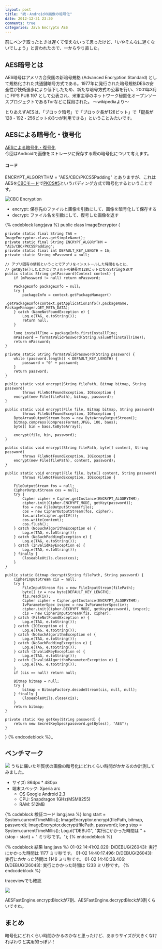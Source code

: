 ```yaml
---
layout: post
title: "続・Androidの画像の暗号化"
date: 2012-12-31 23:30
comments: true
categories: Java Encrypto AES
---
```


前にベンチ取ったときは遅くて使えないって思ったけど、「いやそんなに遅くないでしょう」と言われたので、一からやり直した。

## AES暗号とは

AES暗号はアメリカ合衆国の新暗号規格 (Advanced Encryption Standard) として規格化された共通鍵暗号方式である。1977年に発行された暗号規格DESの安全性が技術進歩により低下したため、新たな暗号方式の公募を行い、2001年3月に FIPS PUB 197 として公表され、米軍主導のネットワーク秘匿化オープンソースプロジェクトであるTorなどに採用された。 〜wikipediaより〜  

とりあえずAESは、「ブロック暗号」で「ブロック長が128ビット」で「鍵長が128・192・256ビットの3つが利用できる」ということみたいです。

## AESによる暗号化・復号化

[AESによる暗号化・復号化](http://www.ne.jp/asahi/hishidama/home/tech/java/aes.html)  
今回はAndroidで画像をストレージに保存する際の暗号化について考えます。

#### コード

ENCRYPT_ALGORYTHM = "AES/CBC/PKCS5Padding"
とありますが、これはAESを[CBCモード](http://www.triplefalcon.com/Lexicon/Encryption-Block-Mode-1.htm)で[PKCS#5](http://pentan.info/doc/block_cipher.html#anc_padding)というパディング方式で暗号化するということです。

![CBC Encryption](http://upload.wikimedia.org/wikipedia/commons/d/d3/Cbc_encryption.png)

- encrypt: 保存先のファイルと画像を引数にして、画像を暗号化して保存する
- decrypt: ファイル名を引数にして、復号した画像を返す

{% codeblock lang:java %}
public class ImageEncryptor {

    private static final String TAG = ImageEncryptor.class.getSimpleName();
    private static final String ENCRYPT_ALGORYTHM = "AES/CBC/PKCS5Padding";
    private static final int DEFAULT_KEY_LENGTH = 16;
    private static String mPassword = null;

    // アプリ固有の情報ということでアプリをインストールした時間をもとに、
    // getByte()したときにデフォルトの鍵長の128ビットになるStringを返す
    public static String getPassword(Context context) {
        if (mPassword != null) return mPassword;

        PackageInfo packageInfo = null;
        try {
            packageInfo = context.getPackageManager()
                    .getPackageInfo(context.getApplicationInfo().packageName, PackageManager.GET_META_DATA);
        } catch (NameNotFoundException e) {
            Log.e(TAG, e.toString());
            return null;
        }

        long installTime = packageInfo.firstInstallTime;
        mPassword = formatValidPassword(String.valueOf(installTime));
        return mPassword;
    }

    private static String formatValidPassword(String password) {
        while (password.length() < DEFAULT_KEY_LENGTH) {
            password = "0" + password;
        }
        return password;
    }

    public static void encrypt(String filePath, Bitmap bitmap, String password) 
            throws FileNotFoundException, IOException {
        encrypt(new File(filePath), bitmap, password);
    }
    
    public static void encrypt(File file, Bitmap bitmap, String password) 
            throws FileNotFoundException, IOException {
        ByteArrayOutputStream baos = new ByteArrayOutputStream();
        bitmap.compress(CompressFormat.JPEG, 100, baos);
        byte[] bin = baos.toByteArray();

        encrypt(file, bin, password);
    }

    public static void encrypt(String filePath, byte[] content, String password) 
            throws FileNotFoundException, IOException {
        encrypt(new File(filePath), content, password);
    }
    
    public static void encrypt(File file, byte[] content, String password) 
            throws FileNotFoundException, IOException {

        FileOutputStream fos = null;
        CipherOutputStream cos = null;
        try {
            Cipher cipher = Cipher.getInstance(ENCRYPT_ALGORYTHM);
            cipher.init(Cipher.ENCRYPT_MODE, getKey(password));
            fos = new FileOutputStream(file);
            cos = new CipherOutputStream(fos, cipher);
            fos.write(cipher.getIV());
            cos.write(content);
            cos.flush();
        } catch (NoSuchAlgorithmException e) {
            Log.e(TAG, e.toString());
        } catch (NoSuchPaddingException e) {
            Log.e(TAG, e.toString());
        } catch (InvalidKeyException e) {
            Log.e(TAG, e.toString());
        } finally {
            CloseableUtils.close(cos);
        }
    }

    public static Bitmap decrypt(String filePath, String password) {
        CipherInputStream cis = null;
        try {
            FileInputStream fis = new FileInputStream(filePath);
            byte[] iv = new byte[DEFAULT_KEY_LENGTH];
            fis.read(iv);
            Cipher cipher = Cipher.getInstance(ENCRYPT_ALGORYTHM);
            IvParameterSpec ivspec = new IvParameterSpec(iv);
            cipher.init(Cipher.DECRYPT_MODE, getKey(password), ivspec);
            cis = new CipherInputStream(fis, cipher);
        } catch (FileNotFoundException e) {
            Log.e(TAG, e.toString());
        } catch (IOException e) {
            Log.e(TAG, e.toString());
        } catch (NoSuchAlgorithmException e) {
            Log.e(TAG, e.toString());
        } catch (NoSuchPaddingException e) {
            Log.e(TAG, e.toString());
        } catch (InvalidKeyException e) {
            Log.e(TAG, e.toString());
        } catch (InvalidAlgorithmParameterException e) {
            Log.e(TAG, e.toString());
        }
        if (cis == null) return null;

        Bitmap bitmap = null;
        try {
            bitmap = BitmapFactory.decodeStream(cis, null, null);
        } finally {
            CloseableUtils.close(cis);
        }
        return bitmap;
    }

    private static Key getKey(String password) {
        return new SecretKeySpec(password.getBytes(), "AES");
    }
}
{% endcodeblock %}_

## ベンチマーク

![](http://dl.dropbox.com/u/54255753/blog/201212/madoka.jpg)
うちに届いた年賀状の画像の暗号化にどれくらい時間がかかるのか計測してみました。

- サイズ: 864px * 480px
- 端末スペック: Xperia arc
  - OS  Google Android 2.3
  - CPU: Snapdragon 1GHz(MSM8255)
  - RAM: 512MB

{% codeblock 検証コード lang:java %}
long start = System.currentTimeMillis();
ImageEncryptor.encrypt(filePath, bitmap, password);
ImageEncryptor.decrypt(filePath, password);
long stop = System.currentTimeMillis();
Log.d("DEBUG", "実行にかかった時間は " + (stop - start) + " ミリ秒です。");
{% endcodeblock %}


{% codeblock 結果 lang:java %}
01-02 14:41:02.026: D/DEBUG(26043): 実行にかかった時間は 1177 ミリ秒です。
01-02 14:40:17.496: D/DEBUG(26043): 実行にかかった時間は 1149 ミリ秒です。
01-02 14:40:38.406: D/DEBUG(26043): 実行にかかった時間は 1233 ミリ秒です。
{% endcodeblock %}

traceviewでも確認

![](http://dl.dropbox.com/u/54255753/blog/201212/trace.png)

AESFastEngine.encryptBlockが7割、AESFastEngine.decryptBlockが3割くらいですね。

## まとめ

暗号化にどれくらい時間かかるのかなと思ったけど、あまりサイズが大きくなければわりと実用的っぽい！

<link href="http://fonts.googleapis.com/css?family=Cantarell" rel="stylesheet" type="text/css">
